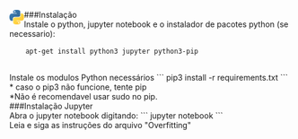 ###Instalação 
<a href="https://www.python.org" target="_blank"> <img align="left" alt="Python" width="26px" src="https://github.com/Aakarsh-B/trying-repos/blob/master/python-5.svg?raw=true"/> </a>
<br/>
Instale o python, jupyter notebook e o instalador de pacotes python (se necessario):
```
	apt-get install python3 jupyter python3-pip
```
<br/>
Instale os modulos Python necessários
```
	pip3 install -r requirements.txt
```
<br/>
* caso o pip3 não funcione, tente pip
<br/>
*Não é recomendavel usar sudo no pip.
<br/>
###Instalação Jupyter
<br/>
Abra o jupyter notebook digitando:
```
	jupyter notebook
```
<br/>
Leia e siga as instruções do arquivo "Overfitting"
